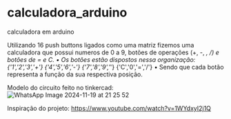 # calculadora_arduino
calculadora em arduino


Utilizando 16 push buttons ligados como uma matriz fizemos uma calculadora que possui numeros de 0 a 9, botões de operações (+, -, *, /) e botões de = e C.
  • Os botões estão dispostos nessa organização:
    {'1','2','3','+'}
    {'4','5','6','-'}
    {'7','8','9','*'}
    {'C','0','=','/'}
  • Sendo que cada botão representa a função da sua respectiva posição.

Modelo do circuito feito no tinkercad:
![WhatsApp Image 2024-11-19 at 21 25 52](https://github.com/user-attachments/assets/dfb3cd21-c20b-4233-86e5-4807a89b01f2)


Inspiração do projeto: https://www.youtube.com/watch?v=1WYdxyI2j1Q
